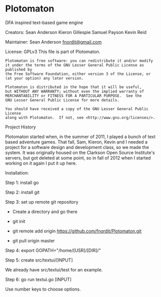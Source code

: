 Plotomaton
==========

DFA inspired text-based game engine

Creators:
Sean Anderson
Kieron Gillespie
Samuel Payson
Kevin Reid

Maintainer:
Sean Anderson
fnordit@gmail.com

License: GPLv3
    This file is part of Plotomaton.

    Plotomaton is free software: you can redistribute it and/or modify
    it under the terms of the GNU Lesser General Public License as published by
    the Free Software Foundation, either version 3 of the License, or
    (at your option) any later version.

    Plotomaton is distributed in the hope that it will be useful,
    but WITHOUT ANY WARRANTY; without even the implied warranty of
    MERCHANTABILITY or FITNESS FOR A PARTICULAR PURPOSE.  See the
    GNU Lesser General Public License for more details.

    You should have received a copy of the GNU Lesser General Public License
    along with Plotomaton.  If not, see <http://www.gnu.org/licenses/>.

Project History

Plotomaton started when, in the summer of 2011, I played a bunch of text based adventure games.
That fall, Sam, Kieron, Kevin and I needed a project for a software design and development class,
so we made the system.  It was originally housed on the Clarkson Open Source Institute's servers,
but got deleted at some point, so in fall of 2012 when I started working on it again I put it up
here.

Installation:

Step 1: install go

Step 2: install git

Step 3: set up remote git repository

- Create a directory and go there

- git init

- git remote add origin https://github.com/fnordit/Plotomaton.git

- git pull origin master

Step 4: export GOPATH="/home/[USR]/[DIR]/"

Step 5: create src/textui/[INPUT]

We already have src/textui/test for an example.

Step 6: go run textui.go [INPUT]

Use number keys to choose options.
